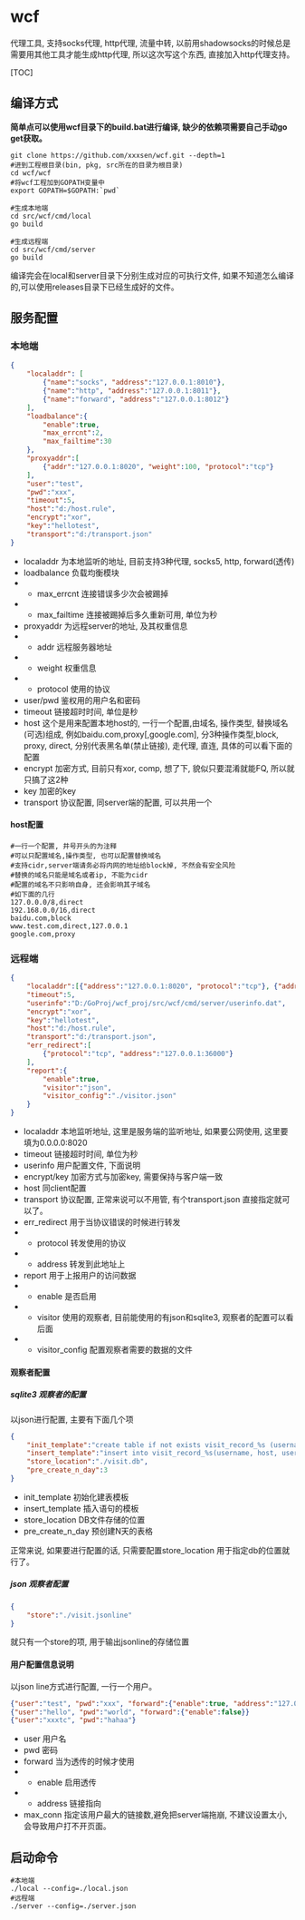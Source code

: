 ﻿# wcf
代理工具, 支持socks代理, http代理, 流量中转, 以前用shadowsocks的时候总是需要用其他工具才能生成http代理, 所以这次写这个东西, 直接加入http代理支持。

[TOC]

## 编译方式
**简单点可以使用wcf目录下的build.bat进行编译, 缺少的依赖项需要自己手动go get获取。**
```shell
git clone https://github.com/xxxsen/wcf.git --depth=1
#进到工程根目录(bin, pkg, src所在的目录为根目录)
cd wcf/wcf
#将wcf工程加到GOPATH变量中
export GOPATH=$GOPATH:`pwd`

#生成本地端
cd src/wcf/cmd/local
go build

#生成远程端
cd src/wcf/cmd/server 
go build
```
编译完会在local和server目录下分别生成对应的可执行文件, 如果不知道怎么编译的,可以使用releases目录下已经生成好的文件。

## 服务配置
### 本地端
```json
{
	"localaddr": [
		{"name":"socks", "address":"127.0.0.1:8010"},
		{"name":"http", "address":"127.0.0.1:8011"},
		{"name":"forward", "address":"127.0.0.1:8012"}
	],
	"loadbalance":{
		"enable":true, 
		"max_errcnt":2,
		"max_failtime":30
	},	
	"proxyaddr":[
		{"addr":"127.0.0.1:8020", "weight":100, "protocol":"tcp"}
	],	
	"user":"test",
	"pwd":"xxx",
	"timeout":5,
	"host":"d:/host.rule",
	"encrypt":"xor",
	"key":"hellotest",
    "transport":"d:/transport.json"
}
```
* localaddr 为本地监听的地址, 目前支持3种代理, socks5, http, forward(透传)
* loadbalance 负载均衡模块
* * max_errcnt 连接错误多少次会被踢掉
* * max_failtime 连接被踢掉后多久重新可用, 单位为秒
* proxyaddr 为远程server的地址, 及其权重信息
* * addr 远程服务器地址
* * weight 权重信息
* * protocol 使用的协议
* user/pwd 鉴权用的用户名和密码
* timeout 链接超时时间, 单位是秒
* host 这个是用来配置本地host的, 一行一个配置,由域名, 操作类型, 替换域名(可选)组成, 例如baidu.com,proxy[,google.com], 分3种操作类型,block, proxy, direct, 分别代表黑名单(禁止链接), 走代理, 直连, 具体的可以看下面的配置
* encrypt 加密方式, 目前只有xor, comp, 想了下, 貌似只要混淆就能FQ, 所以就只搞了这2种
* key 加密的key
* transport 协议配置, 同server端的配置, 可以共用一个

#### host配置
```host.rule 
#一行一个配置, 井号开头的为注释
#可以只配置域名,操作类型, 也可以配置替换域名
#支持cidr,server端请务必将内网的地址给block掉, 不然会有安全风险
#替换的域名只能是域名或者ip, 不能为cidr
#配置的域名不只影响自身, 还会影响其子域名
#如下面的几行
127.0.0.0/8,direct
192.168.0.0/16,direct
baidu.com,block
www.test.com,direct,127.0.0.1
google.com,proxy
```

### 远程端
```json
{
	"localaddr":[{"address":"127.0.0.1:8020", "protocol":"tcp"}, {"address":"127.0.0.1:8021", "protocol":"kcp"}],
	"timeout":5,
	"userinfo":"D:/GoProj/wcf_proj/src/wcf/cmd/server/userinfo.dat",
	"encrypt":"xor",
	"key":"hellotest",
	"host":"d:/host.rule",
    "transport":"d:/transport.json",
    "err_redirect":[
		{"protocol":"tcp", "address":"127.0.0.1:36000"}
	],
	"report":{
		"enable":true,
		"visitor":"json",
		"visitor_config":"./visitor.json"
	}
}
```
* localaddr 本地监听地址, 这里是服务端的监听地址, 如果要公网使用, 这里要填为0.0.0.0:8020
* timeout 链接超时时间, 单位为秒
* userinfo 用户配置文件, 下面说明
* encrypt/key 加密方式与加密key, 需要保持与客户端一致
* host 同client配置
* transport 协议配置, 正常来说可以不用管, 有个transport.json 直接指定就可以了。
* err_redirect 用于当协议错误的时候进行转发
* * protocol 转发使用的协议
* * address 转发到此地址上
* report 用于上报用户的访问数据
* * enable 是否启用
* * visitor 使用的观察者, 目前能使用的有json和sqlite3, 观察者的配置可以看后面
* * visitor_config 配置观察者需要的数据的文件

#### 观察者配置

##### sqlite3 观察者的配置
以json进行配置, 主要有下面几个项

```json
{
	"init_template":"create table if not exists visit_record_%s (username VARCHAR(64) NOT NULL,host VARCHAR(1024) NOT NULL,user_from VARCHAR(32) NOT NULL,start_time DATE,end_time DATE,read_cnt BIGINT,write_cnt BIGINT,connect_cost int)",
	"insert_template":"insert into visit_record_%s(username, host, user_from, start_time, end_time, read_cnt, write_cnt, connect_cost) values(?, ?, ?, ?, ?, ?, ?, ?)",
	"store_location":"./visit.db",
	"pre_create_n_day":3
}
```

* init_template 初始化建表模板
* insert_template 插入语句的模板
* store_location DB文件存储的位置
* pre_create_n_day 预创建N天的表格

正常来说, 如果要进行配置的话, 只需要配置store_location 用于指定db的位置就行了。

##### json 观察者配置
```json
{
	"store":"./visit.jsonline"
}
```
就只有一个store的项, 用于输出jsonline的存储位置


#### 用户配置信息说明
以json line方式进行配置, 一行一个用户。
```json
{"user":"test", "pwd":"xxx", "forward":{"enable":true, "address":"127.0.0.1:8000"}, "max_conn":100}
{"user":"hello", "pwd":"world", "forward":{"enable":false}}
{"user":"xxxtc", "pwd":"hahaa"}
```

* user 用户名
* pwd 密码
* forward 当为透传的时候才使用
* * enable 启用透传
* * address 链接指向
* max_conn 指定该用户最大的链接数,避免把server端拖崩, 不建议设置太小, 会导致用户打不开页面。

## 启动命令
```
#本地端 
./local --config=./local.json
#远程端 
./server --config=./server.json
```
